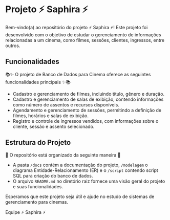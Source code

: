 # Projeto ⚡ Saphira ⚡

Bem-vindo(a) ao repositório do projeto ⚡ Saphira ⚡! Este projeto foi desenvolvido com o objetivo de estudar o gerenciamento de informações relacionadas a um cinema, como filmes, sessões, clientes, ingressos, entre outros.

## Funcionalidades

📚✨ O projeto de Banco de Dados para Cinema oferece as seguintes funcionalidades principais ✨📚

- Cadastro e gerenciamento de filmes, incluindo título, gênero e duração.
- Cadastro e gerenciamento de salas de exibição, contendo informações como número de assentos e recursos disponíveis.
- Agendamento e gerenciamento de sessões, permitindo a definição de filmes, horários e salas de exibição.
- Registro e controle de ingressos vendidos, com informações sobre o cliente, sessão e assento selecionado.

## Estrutura do Projeto

🔐 O repositório está organizado da seguinte maneira 🔐

- A pasta `/docs` contém a documentação do projeto, `/modelagem` o diagrama Entidade-Relacionamento (ER) e o `/script` contendo script SQL para criação do banco de dados.
- O arquivo `README.md` no diretório raiz fornece uma visão geral do projeto e suas funcionalidades.




Esperamos que este projeto seja útil e ajude no estudo de sistemas de gerenciamento para cinemas.



Equipe ⚡ Saphira ⚡
